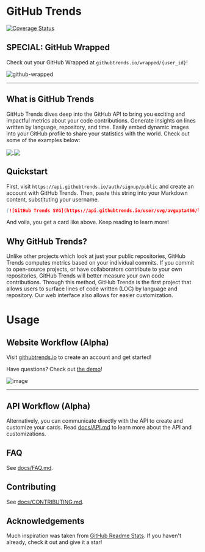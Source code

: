 # GitHub Trends

[![Coverage Status](https://coveralls.io/repos/github/avgupta456/github-trends/badge.svg?t=jQQ3FK)](https://coveralls.io/github/avgupta456/github-trends)

## SPECIAL: GitHub Wrapped

Check out your GitHub Wrapped at `githubtrends.io/wrapped/{user_id}`!

![github-wrapped](https://user-images.githubusercontent.com/16708871/204590479-556eb628-a7bd-45c0-9b35-9171c3891f12.png)


---

## What is GitHub Trends

GitHub Trends dives deep into the GitHub API to bring you exciting and impactful metrics about your code contributions. Generate insights on lines written by language, repository, and time. Easily embed dynamic images into your GitHub profile to share your statistics with the world. Check out some of the examples below:

<a href="https://githubtrends.io">
  <img align="center" src="https://api.githubtrends.io/user/svg/avgupta456/langs?time_range=one_year&include_private=True&loc_metric=changed" />
</a>
<a href="https://githubtrends.io">
  <img align="center" src="https://api.githubtrends.io/user/svg/avgupta456/repos?time_range=one_year&include_private=True&group=private&loc_metric=changed" />
</a>

## Quickstart

First, visit `https://api.githubtrends.io/auth/signup/public` and create an account with GitHub Trends. Then, paste this string into your Markdown content, substituting your username.

```md
[![GitHub Trends SVG](https://api.githubtrends.io/user/svg/avgupta456/langs)](https://githubtrends.io)
```

And voila, you get a card like above. Keep reading to learn more!

## Why GitHub Trends?

Unlike other projects which look at just your public repositories, GitHub Trends computes metrics based on your individual commits. If you commit to open-source projects, or have collaborators contribute to your own repositories, GitHub Trends will better measure your own code contributions. Through this method, GitHub Trends is the first project that allows users to surface lines of code written (LOC) by language and repository. Our web interface also allows for easier customization.

# Usage

## Website Workflow (Alpha)

Visit [githubtrends.io](https://www.githubtrends.io) to create an account and get started!

Have questions? Check out [the demo](https://www.githubtrends.io/demo)!

![image](https://user-images.githubusercontent.com/16708871/138611082-105e4dbc-8a27-4f68-8045-f9d86c912429.png)

---

## API Workflow (Alpha)

Alternatively, you can communicate directly with the API to create and customize your cards. Read [docs/API.md](https://github.com/avgupta456/github-trends/blob/main/docs/API.md) to learn more about the API and customizations.

## FAQ

See [docs/FAQ.md](https://github.com/avgupta456/github-trends/blob/main/docs/FAQ.md).

## Contributing

See [docs/CONTRIBUTING.md](https://github.com/avgupta456/github-trends/blob/main/docs/CONTRIBUTING.md).

## Acknowledgements

Much inspiration was taken from [GitHub Readme Stats](https://github.com/anuraghazra/github-readme-stats). If you haven't already, check it out and give it a star!

